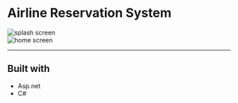 # Airline Reservation System

![splash screen](https://user-images.githubusercontent.com/105864503/169550639-12fa34d4-82f0-4a0f-a51c-d417f9b73c87.png)  
![home screen](https://user-images.githubusercontent.com/105864503/169550749-28252697-d814-4c53-a30d-d9d845abe0cd.png)
  


---

## Built with

* Asp.net 
* C# 


